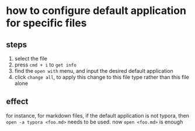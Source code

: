 # how to configure default application for specific files
## steps
1. select the file
2. press `cmd + i` to `get info`
3. find the `open with` menu, and input the desired default application
4. click `change all`, to apply this change to this file type rather than this file alone
## effect
for instance, for markdown files, if the default application is not typora, then 
`open -a typora <foo.md>` needs to be used. now `open <foo.md>` is enough
